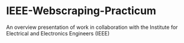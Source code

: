 # IEEE-Webscraping-Practicum
An overview presentation of work in collaboration with the Institute for Electrical and Electronics Engineers (IEEE) 
